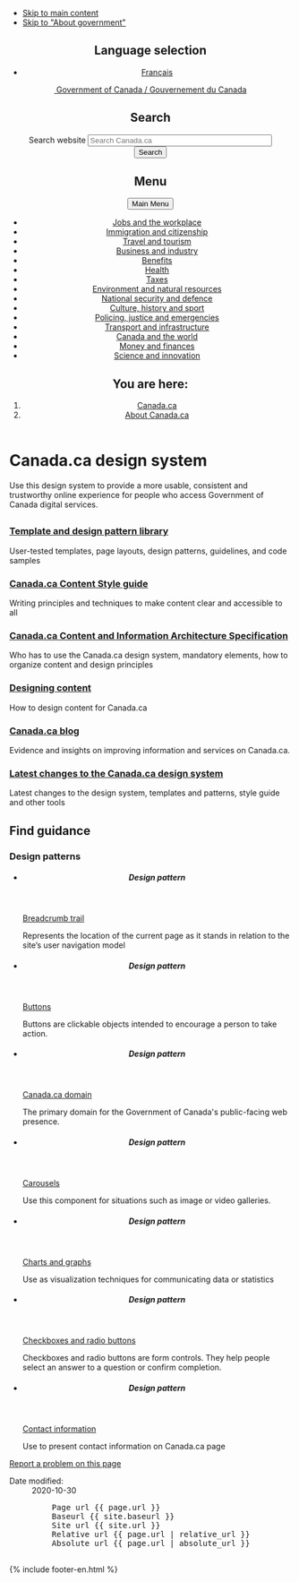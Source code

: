 ---
---
   <body class="cnt-wdth-lmtd" vocab="http://schema.org/" typeof="WebPage">
      <ul id="wb-tphp">
         <li class="wb-slc">
            <a class="wb-sl" href="#wb-cont">Skip to main content</a>
         </li>
         <li class="wb-slc">
            <a class="wb-sl" href="#wb-info">Skip to "About government"</a>
         </li>
      </ul>
      <header>
         <div id="wb-bnr" class="container">
            <section id="wb-lng" class="text-right">
               <h2 class="wb-inv">Language selection</h2>
               <div class="row">
                  <div class="col-md-12">
                     <ul class="list-inline margin-bottom-none">
                        <li><a lang="fr" href="https://conception.canada.ca/configurations-conception-communes/boutons.html">Français</a>
                        </li>
                     </ul>
                  </div>
               </div>
            </section>
            <div class="row">
               <div class="brand col-xs-5 col-md-4">
                  <a href="https://www.canada.ca/en.html"><img src="http://www.canada.ca/etc/designs/canada/wet-boew/assets/sig-blk-en.svg" alt="">
                     <span class="wb-inv"> Government of Canada / <span lang="fr">Gouvernement du Canada</span></span>
                  </a>
               </div>
               <section id="wb-srch" class="col-lg-8 text-right">
                  <h2>Search</h2>
                  <form action="https://canada.ca/en/sr/srb.html" method="get" name="cse-search-box" role="search" class="form-inline">
                     <div class="form-group">
                        <label for="wb-srch-q" class="wb-inv">Search website</label>
                        <input id="wb-srch-q" list="wb-srch-q-ac" class="wb-srch-q form-control" name="q" type="search" value="" size="38" maxlength="150" placeholder="Search Canada.ca">
                        <input name="st" value="s" type="hidden" />
                        <input name="num" value="10" type="hidden" />
                        <input name="langs" value="eng" type="hidden" />
                        <input name="st1rt" value="0" type="hidden">
                        <input name="s5bm3ts21rch" value="x" type="hidden" />
                        <datalist id="wb-srch-q-ac">
                        </datalist>
                     </div>
                     <div class="form-group submit">
                        <button type="submit" id="wb-srch-sub" class="btn btn-primary btn-small" name="wb-srch-sub"><span class="glyphicon-search glyphicon"></span><span class="wb-inv">Search</span></button>
                     </div>
                  </form>
               </section>
            </div>
         </div>
         <nav class="gweb-v2 gcweb-menu" typeof="SiteNavigationElement">
            <div class="container">
               <h2 class="wb-inv">Menu</h2>
               <button type="button" aria-haspopup="true" aria-controls="gc-mnu" aria-expanded="false"><span class="wb-inv">Main </span>Menu <span class="expicon glyphicon glyphicon-chevron-down"></span></button>
               <ul id="gc-mnu" role="menu" aria-orientation="vertical" data-ajax-replace="https://www.canada.ca/content/dam/canada/sitemenu/sitemenu-v2-en.html">
                  <li role="none presentation"><a role="menuitem" tabindex="-1" href="https://www.canada.ca/en/services/jobs.html">Jobs and the workplace</a></li>
                  <li role="none presentation"><a role="menuitem" tabindex="-1" href="https://www.canada.ca/en/services/immigration-citizenship.html">Immigration and citizenship</a></li>
                  <li role="none presentation"><a role="menuitem" tabindex="-1" href="https://travel.gc.ca/">Travel and tourism</a></li>
                  <li role="none presentation"><a role="menuitem" tabindex="-1" href="https://www.canada.ca/en/services/business.html">Business and industry</a></li>
                  <li role="none presentation"><a role="menuitem" tabindex="-1" href="https://www.canada.ca/en/services/benefits.html">Benefits</a></li>
                  <li role="none presentation"><a role="menuitem" tabindex="-1" href="https://www.canada.ca/en/services/health.html">Health</a></li>
                  <li role="none presentation"><a role="menuitem" tabindex="-1" href="https://www.canada.ca/en/services/taxes.html">Taxes</a></li>
                  <li role="none presentation"><a role="menuitem" tabindex="-1" href="https://www.canada.ca/en/services/environment.html">Environment and natural resources</a>
                  </li>
                  <li role="none presentation"><a role="menuitem" tabindex="-1" href="https://www.canada.ca/en/services/defence.html">National security and defence</a></li>
                  <li role="none presentation"><a role="menuitem" tabindex="-1" href="https://www.canada.ca/en/services/culture.html">Culture, history and sport</a></li>
                  <li role="none presentation"><a role="menuitem" tabindex="-1" href="https://www.canada.ca/en/services/policing.html">Policing, justice and emergencies</a></li>
                  <li role="none presentation"><a role="menuitem" tabindex="-1" href="https://www.canada.ca/en/services/transport.html">Transport and infrastructure</a></li>
                  <li role="none presentation"><a role="menuitem" tabindex="-1" href="http://international.gc.ca/world-monde/index.aspx?lang=eng">Canada and the world</a></li>
                  <li role="none presentation"><a role="menuitem" tabindex="-1" href="https://www.canada.ca/en/services/finance.html">Money and finances</a></li>
                  <li role="none presentation"><a role="menuitem" tabindex="-1" href="https://www.canada.ca/en/services/finance.html">Science and innovation</a></li>
               </ul>
            </div>
         </nav>
         <nav id="wb-bc" property="breadcrumb">
            <h2>You are here:</h2>
            <div class="container">
               <ol class="breadcrumb">
                  <li><a href='https://www.canada.ca/en.html'>Canada.ca</a></li>
                  <li><a href='https://www.canada.ca/en/government/about.html'>About Canada.ca</a></li>
               </ol>
            </div>
         </nav>
      </header>
      <main role="main" property="mainContentOfPage" class="container wb-prettify all-pre">
         <h1 property="name" id="wb-cont" dir="ltr">Canada.ca design system</h1>
         <div class="mwsgeneric-base-html parbase section">
            <p>Use this design system to provide a more usable, consistent and trustworthy online experience for people who access Government of Canada digital services.</p>
         </div>
         <div class="row">
            <div class="col-md-12">
               <h2></h2>
            </div>
            <section class="wb-eqht gc-drmt">
               <div class="col-md-4">
                  <section>
                     <h3 class="h5"><a href="https://www.canada.ca/en/government/about/design-system/pattern-library.html">Template and design pattern library</a></h3>
                     <p>User-tested templates, page layouts, design patterns, guidelines, and code samples</p>
                  </section>
               </div>
               <div class="col-md-4">
                  <section>
                     <h3 class="h5"><a href="https://www.canada.ca/en/treasury-board-secretariat/services/government-communications/canada-content-style-guide.html">Canada.ca Content Style guide</a></h3>
                     <p>Writing principles and techniques to make content clear and accessible to all</p>
                  </section>
               </div>
               <div class="col-md-4">
                  <section>
                     <h3 class="h5"><a href="https://www.canada.ca/en/treasury-board-secretariat/services/government-communications/canada-content-information-architecture-specification.html">Canada.ca Content and Information Architecture Specification</a></h3>
                     <p>Who has to use the Canada.ca design system, mandatory elements, how to organize content and design principles</p>
                  </section>
               </div>
               <div class="col-md-4">
                  <section>
                     <h3 class="h5"><a href="{{ 'designing-content.html' | relative_url }}">Designing content</a></h3>
                     <p>How to design content for Canada.ca</p>
                  </section>
               </div>
               <div class="col-md-4">
                  <section>
                     <h3 class="h5"><a href="https://blog.canada.ca/">Canada.ca blog</a></h3>
                     <p>Evidence and insights on improving information and services on Canada.ca. </p>
                  </section>
               </div>
               <div class="col-md-4">
                  <section>
                     <h3 class="h5"><a href="https://www.canada.ca/en/government/about/design-system/latest-changes.html">Latest changes to the Canada.ca design system</a></h3>
                     <p>Latest changes to the design system, templates and patterns, style guide and other tools</p>
                  </section>
               </div>
            </section>
            <h2>Find guidance</h2>
            <div class="wb-filter">
               <section id="components" class="grouped">
                  <h3>Design patterns</h3>
                  <ul class="list-unstyled row">
                     <li class="col-md-3">
                        <div class="panel panel-default">
                           <header class="panel-heading">
                              <h5 class="panel-title">Design pattern</h5>
                           </header>
                           <div class="panel-body">
                              <p><a class="stretched-link" href="{{ 'common-design-patterns/breadcrumb-trail.html' | relative_url }}">Breadcrumb trail</a></p>
                              <p class="small">Represents the location of the current page as it stands in relation to the site’s user navigation model</p>
                           </div>
                        </div>
                     </li>
                     <li class="col-md-3">
                        <div class="panel panel-default">
                           <header class="panel-heading">
                              <h5 class="panel-title">Design pattern</h5>
                           </header>
                           <div class="panel-body">
                              <p><a class="stretched-link" href="{{ 'common-design-patterns/buttons.html' | relative_url }}">Buttons</a></p>
                              <p class="small">Buttons are clickable objects intended to encourage a person to take action.</p>
                           </div>
                        </div>
                     </li>
                     <li class="col-md-3">
                        <div class="panel panel-default">
                           <header class="panel-heading">
                              <h5 class="panel-title">Design pattern</h5>
                           </header>
                           <div class="panel-body">
                              <p><a class="stretched-link" href="{{ 'common-design-patterns/canada-dot-ca.html' | relative_url }}">Canada.ca domain</a></p>
                              <p class="small">The primary domain for the Government of Canada's public-facing web presence.</p>
                           </div>
                        </div>
                     </li>
                     <li class="col-md-3">
                        <div class="panel panel-default">
                           <header class="panel-heading">
                              <h5 class="panel-title">Design pattern</h5>
                           </header>
                           <div class="panel-body">
                              <p><a class="stretched-link" href="{{ 'common-design-patterns/carousels.html' | relative_url }}">Carousels</a></p>
                              <p class="small">Use this component for situations such as image or video galleries.</p>
                           </div>
                        </div>
                     </li>
                     <li class="col-md-3">
                        <div class="panel panel-default">
                           <header class="panel-heading">
                              <h5 class="panel-title">Design pattern</h5>
                           </header>
                           <div class="panel-body">
                              <p><a class="stretched-link" href="{{ 'common-design-patterns/charts-graphs.html' | relative_url }}">Charts and graphs</a></p>
                              <p class="small">Use as visualization techniques for communicating data or statistics</p>
                           </div>
                        </div>
                     </li>
                     <li class="col-md-3">
                        <div class="panel panel-default">
                           <header class="panel-heading">
                              <h5 class="panel-title">Design pattern</h5>
                           </header>
                           <div class="panel-body">
                              <p><a class="stretched-link" href="{{ 'common-design-patterns/checkboxes-radio-buttons.html' | relative_url }}">Checkboxes and radio buttons</a></p>
                              <p class="small">Checkboxes and radio buttons are form controls. They help people select an answer to a question or confirm completion.</p>
                           </div>
                        </div>
                     </li>
                     <li class="col-md-3">
                        <div class="panel panel-default">
                           <header class="panel-heading">
                              <h5 class="panel-title">Design pattern</h5>
                           </header>
                           <div class="panel-body">
                              <p><a class="stretched-link" href="{{ 'common-design-patterns/contact-information.html' | relative_url }}">Contact information</a></p>
                              <p class="small">Use to present contact information on Canada.ca page</p>
                           </div>
                        </div>
                     </li>
                  </ul>
               </section>
            </div>
         </div>
         <div class="row pagedetails">
            <div class="col-sm-6 col-lg-4 mrgn-tp-sm">
               <div class="panel-pane pane-block pane-bean-report-problem-button">
                  <div class="pane-content">
                     <section>
                        <div class="field field-name-field-bean-wetkit-body field-type-text-long field-label-hidden">
                           <div class="field-items">
                              <div class="field-item even"><a class="btn btn-default btn-block"
                                    href="https://www.canada.ca/en/report-problem.html">Report a problem on this page</a>
                              </div>
                           </div>
                        </div>
                     </section>
                  </div>
               </div>
            </div>
            <div class="col-sm-3 mrgn-tp-sm pull-right">
               <div class="wb-share" data-wb-share='{&#34;lnkClass&#34;: &#34;btn btn-default btn-block&#34;}'></div>
            </div>
            <div class="datemod col-xs-12 mrgn-tp-lg">
               <dl id="wb-dtmd">
                  <dt>Date modified:</dt>
                  <dd><time property="dateModified">2020-10-30</time></dd>
               </dl>
            </div>
         </div>
      </main>
      <pre>
         Page url {{ page.url }}
         Baseurl {{ site.baseurl }}
         Site url {{ site.url }}
         Relative url {{ page.url | relative_url }}
         Absolute url {{ page.url | absolute_url }}
      </pre>
      {% include footer-en.html %}
      <script src="https://ajax.googleapis.com/ajax/libs/jquery/2.2.4/jquery.js"></script>
      <script src="https://wet-boew.github.io/themes-dist/GCWeb/wet-boew/js/wet-boew.min.js"></script>
      <script src="https://www.canada.ca/etc/designs/canada/wet-boew/js/theme.min.js"></script>
      <script>
         document.getElementById('submissionPage').value = location.href;
      </script>
   </body>
</html>
